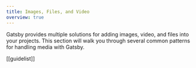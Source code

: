 ```yaml
---
title: Images, Files, and Video
overview: true
---
```


Gatsby provides multiple solutions for adding images, video, and files into your projects. This section will walk you through several common patterns for handling media with Gatsby.

[[guidelist]]
